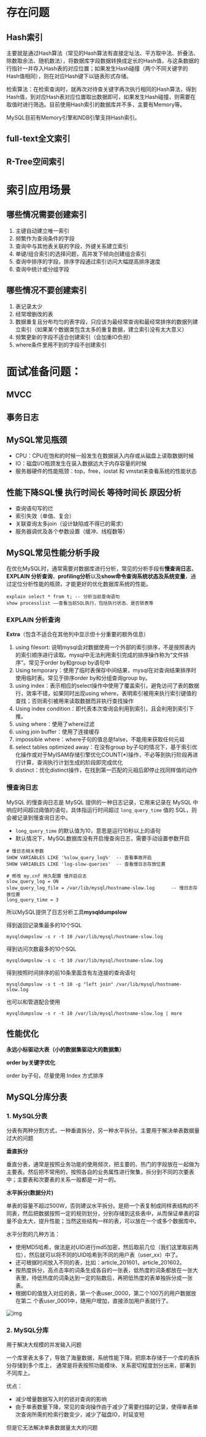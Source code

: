 # 存在问题

## Hash索引

主要就是通过Hash算法（常见的Hash算法有直接定址法、平方取中法、折叠法、除数取余法、随机数法），将数据库字段数据转换成定长的Hash值，与这条数据的行指针一并存入Hash表的对应位置；如果发生Hash碰撞（两个不同关键字的Hash值相同），则在对应Hash键下以链表形式存储。

检索算法：在检索查询时，就再次对待查关键字再次执行相同的Hash算法，得到Hash值，到对应Hash表对应位置取出数据即可，如果发生Hash碰撞，则需要在取值时进行筛选。目前使用Hash索引的数据库并不多，主要有Memory等。

MySQL目前有Memory引擎和NDB引擎支持Hash索引。

## full-text全文索引

## R-Tree空间索引

# 索引应用场景

## 哪些情况需要创建索引

1. 主键自动建立唯一索引
2. 频繁作为查询条件的字段
3. 查询中与其他表关联的字段，外键关系建立索引
4. 单键/组合索引的选择问题，高并发下倾向创建组合索引
5. 查询中排序的字段，排序字段通过索引访问大幅提高排序速度
6. 查询中统计或分组字段

## 哪些情况不要创建索引

1. 表记录太少
2. 经常增删改的表
3. 数据重复且分布均匀的表字段，只应该为最经常查询和最经常排序的数据列建立索引（如果某个数据类包含太多的重复数据，建立索引没有太大意义）
4. 频繁更新的字段不适合创建索引（会加重IO负担）
5. where条件里用不到的字段不创建索引



# 面试准备问题：

## MVCC

## 事务日志

## MySQL常见瓶颈

- CPU：CPU在饱和的时候一般发生在数据装入内存或从磁盘上读取数据时候
- IO：磁盘I/O瓶颈发生在装入数据远大于内存容量的时候
- 服务器硬件的性能瓶颈：top，free，iostat 和 vmstat来查看系统的性能状态

## 性能下降SQL慢 执行时间长 等待时间长 原因分析

- 查询语句写的烂
- 索引失效（单值、复合）
- 关联查询太多join（设计缺陷或不得已的需求）
- 服务器调优及各个参数设置（缓冲、线程数等）

## MySQL常见性能分析手段

在优化MySQL时，通常需要对数据库进行分析，常见的分析手段有**慢查询日志**，**EXPLAIN 分析查询**，**profiling分析**以及**show命令查询系统状态及系统变量**，通过定位分析性能的瓶颈，才能更好的优化数据库系统的性能。

```mysql
explain select * from t; -- 分析当前查询语句
show processlist ——查看当前SQL执行，包括执行状态、是否锁表等
```

### EXPLAIN 分析查询

**Extra**（包含不适合在其他列中显示但十分重要的额外信息）

1. using filesort: 说明mysql会对数据使用一个外部的索引排序，不是按照表内的索引顺序进行读取。mysql中无法利用索引完成的排序操作称为“文件排序”。常见于order by和group by语句中
2. Using temporary：使用了临时表保存中间结果，mysql在对查询结果排序时使用临时表。常见于排序order by和分组查询group by。
3. using index：表示相应的select操作中使用了覆盖索引，避免访问了表的数据行，效率不错，如果同时出现using where，表明索引被用来执行索引键值的查找；否则索引被用来读取数据而非执行查找操作
4. Using index condition：即代表本次查询会利用到索引，且会利用到索引下推。
5. using where：使用了where过滤
6. using join buffer：使用了连接缓存
7. impossible where：where子句的值总是false，不能用来获取任何元祖
8. select tables optimized away：在没有group by子句的情况下，基于索引优化操作或对于MyISAM存储引擎优化COUNT(*)操作，不必等到执行阶段再进行计算，查询执行计划生成的阶段即完成优化
9. distinct：优化distinct操作，在找到第一匹配的元祖后即停止找同样值的动作

### 慢查询日志

MySQL 的慢查询日志是 MySQL 提供的一种日志记录，它用来记录在 MySQL 中响应时间超过阈值的语句，具体指运行时间超过 `long_query_time` 值的 SQL，则会被记录到慢查询日志中。

- `long_query_time` 的默认值为10，意思是运行10秒以上的语句
- 默认情况下，MySQL数据库没有开启慢查询日志，需要手动设置参数开启

```mysql
# 慢日志相关参数
SHOW VARIABLES LIKE '%slow_query_log%'	-- 查看事故开启
SHOW VARIABLES LIKE 'log-slow-queries'  -- 查看慢日志存放位置

# 修改 my.cnf 用久配置 慢开启日志
slow_query_log = ON
slow_query_log_file = /var/lib/mysql/hostname-slow.log		-- 慢日志存放位置
long_query_time = 3

```

所以MySQL提供了日志分析工具**mysqldumpslow**

得到返回记录集最多的10个SQL

```mysql
mysqldumpslow -s r -t 10 /var/lib/mysql/hostname-slow.log
```

得到访问次数最多的10个SQL

```mysql
mysqldumpslow -s c -t 10 /var/lib/mysql/hostname-slow.log
```

得到按照时间排序的前10条里面含有左连接的查询语句

```mysql
mysqldumpslow -s t -t 10 -g "left join" /var/lib/mysql/hostname-slow.log
```

也可以和管道配合使用

```mysql
mysqldumpslow -s r -t 10 /var/lib/mysql/hostname-slow.log | more
```

## 性能优化

**永远小标驱动大表（小的数据集驱动大的数据集）**

**order by关键字优化**

order by子句，尽量使用 Index 方式排序

## MySQL分库分表

### 1. MySQL分表

分表有两种分割方式，一种垂直拆分，另一种水平拆分。主要用于解决单表数据量过大的问题

**垂直拆分**

垂直分表，通常是按照业务功能的使用频次，把主要的、热门的字段放在一起做为主要表。然后把不常用的，按照各自的业务属性进行聚集，拆分到不同的次要表中；主要表和次要表的关系一般都是一对一的。

**水平拆分(数据分片)**

单表的容量不超过500W，否则建议水平拆分。是把一个表复制成同样表结构的不同表，然后把数据按照一定的规则划分，分别存储到这些表中，从而保证单表的容量不会太大，提升性能；当然这些结构一样的表，可以放在一个或多个数据库中。

水平分割的几种方法：

- 使用MD5哈希，做法是对UID进行md5加密，然后取前几位（我们这里取前两位），然后就可以将不同的UID哈希到不同的用户表（user_xx）中了。
- 还可根据时间放入不同的表，比如：article_201601，article_201602。
- 按热度拆分，高点击率的词条生成各自的一张表，低热度的词条都放在一张大表里，待低热度的词条达到一定的贴数后，再把低热度的表单独拆分成一张表。
- 根据ID的值放入对应的表，第一个表user_0000，第二个100万的用户数据放在第二 个表user_0001中，随用户增加，直接添加用户表就行了。

![img](md_image/1734bff39ffffdd1tplv-t2oaga2asx-watermark.awebp)

### 2. MySQL分库

用于解决大规模的并发输入问题

一个库里表太多了，导致了海量数据，系统性能下降，把原本存储于一个库的表拆分存储到多个库上， 通常是将表按照功能模块、关系密切程度划分出来，部署到不同库上。

优点：

- 减少增量数据写入时的锁对查询的影响
- 由于单表数量下降，常见的查询操作由于减少了需要扫描的记录，使得单表单次查询所需的检索行数变少，减少了磁盘IO，时延变短

但是它无法解决单表数据量太大的问题